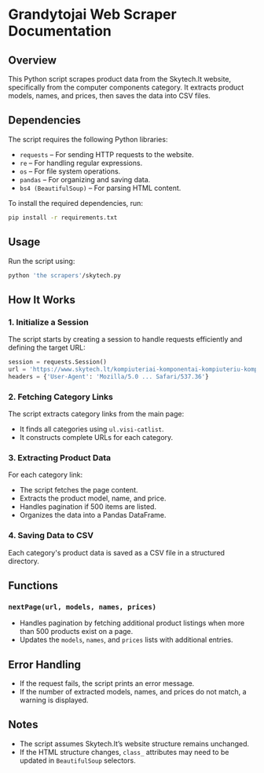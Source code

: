 # Grandytojai Web Scraper Documentation

## Overview

This Python script scrapes product data from the Skytech.lt website, specifically from the computer components category. It extracts product models, names, and prices, then saves the data into CSV files.

## Dependencies

The script requires the following Python libraries:

- `requests` – For sending HTTP requests to the website.
- `re` – For handling regular expressions.
- `os` – For file system operations.
- `pandas` – For organizing and saving data.
- `bs4 (BeautifulSoup)` – For parsing HTML content.

To install the required dependencies, run:

```bash
pip install -r requirements.txt
```

## Usage

Run the script using:

```bash
python 'the scrapers'/skytech.py 
```

## How It Works

### 1. **Initialize a Session**

The script starts by creating a session to handle requests efficiently and defining the target URL:

```python
session = requests.Session()
url = 'https://www.skytech.lt/kompiuteriai-komponentai-kompiuteriu-komponentai-v-85.html?sand=2'
headers = {'User-Agent': 'Mozilla/5.0 ... Safari/537.36'}
```

### 2. **Fetching Category Links**

The script extracts category links from the main page:

- It finds all categories using `ul.visi-catlist`.
- It constructs complete URLs for each category.

### 3. **Extracting Product Data**

For each category link:

- The script fetches the page content.
- Extracts the product model, name, and price.
- Handles pagination if 500 items are listed.
- Organizes the data into a Pandas DataFrame.

### 4. **Saving Data to CSV**

Each category's product data is saved as a CSV file in a structured directory.

## Functions

### `nextPage(url, models, names, prices)`

- Handles pagination by fetching additional product listings when more than 500 products exist on a page.
- Updates the `models`, `names`, and `prices` lists with additional entries.

## Error Handling

- If the request fails, the script prints an error message.
- If the number of extracted models, names, and prices do not match, a warning is displayed.

## Notes

- The script assumes Skytech.lt’s website structure remains unchanged.
- If the HTML structure changes, `class_` attributes may need to be updated in `BeautifulSoup` selectors.

